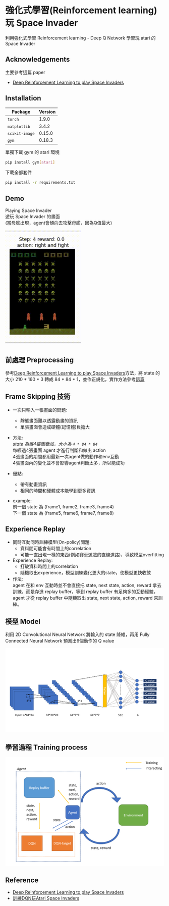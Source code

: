 # 強化式學習(Reinforcement learning)玩 Space Invader
利用強化式學習 Reinforcement learning - Deep Q Network 學習玩 atari 的 Space Invader


## Acknowledgements
主要參考這篇 paper
- [Deep Reinforcement Learning to play Space Invaders](https://nihit.github.io/resources/spaceinvaders.pdf)


## Installation

|Package|Version|
|-------|--------|
|`torch`|1.9.0|
|`matplotlib`|3.4.2|
|`scikit-image`|0.15.0|
|`gym`|0.18.3|

單獨下載 gym 的 atari 環境

```bash
pip install gym[atari]
```

下載全部套件

```bash
pip install -r requirements.txt
```


## Demo
Playing Space Invader<br>
遊玩 Space Invader 的畫面<br>
(當母艦出現，agent會傾向去攻擊母艦，因為Q值最大)

![image](./static/spaceinvader_demo.gif)


## 前處理 Preprocessing
參考[Deep Reinforcement Learning to play Space Invaders](https://nihit.github.io/resources/spaceinvaders.pdf)方法，將 state 的大小 210 *  160 * 3 轉成 84 * 84 * 1，並作正規化，實作方法參考[這篇](https://skywalker0803r.medium.com/%E8%A8%93%E7%B7%B4dqn%E7%8E%A9atari-space-invaders-9bc0fc264f5b)


## Frame Skipping 技術
* 一次只輸入一張畫面的問題:
    - 靜態畫面難以透露動畫的資訊
    - 單張畫面會造成硬體(記憶體)負擔大

* 方法:<br>
*state 為每4張圖疊加，大小為 `4 * 84 * 84`*<br>
每經過4張畫面 agent 才進行判斷和做出 action<br>4張畫面的期間都用最新一次agent做的動作和env互動<br>
4張畫面內的變化並不會影響agent判斷太多，所以能成功<br>

* 優點:<br>
    - 帶有動畫資訊
    - 相同的時間和硬體成本能學到更多資訊<br>

* example:<br>
前一個 state 為 (frame1, frame2, frame3, frame4)<br>
下一個 state 為 (frame5, frame6, frame7, frame8)

## Experience Replay
* 同時互動同時訓練模型(On-policy)問題:<br>
    - 資料間可能會有時間上的correlation
    - 可能一直出現一樣的東西(例如賽車遊戲的直線道路)，導致模型overfitting
* Experience Replay:<br>
    - 打破資料時間上的correlation
    - 隨機取出experience，模型訓練變化更大的state，使模型更快收斂
* 作法:<br>
agent 在和 env 互動時並不會直接把 state, next state, action, reward 拿去訓練，而是存進 replay buffer，等到 replay buffer 有足夠多的互動經驗，agent 才從 replay buffer 中隨機取出 state, next state, action, reward 來訓練。
## 模型 Model
利用 2D Convolutional Neural Network 將輸入的 state 降維，再用 Fully Connected Neural Network 預測出6個動作的 Q value

![image](./static/cnn_DQN.png)


## 學習過程 Training process
![image](./static/RL-agent.png)

## Reference
- [Deep Reinforcement Learning to play Space Invaders](https://nihit.github.io/resources/spaceinvaders.pdf)
- [訓練DQN玩Atari Space Invaders](https://skywalker0803r.medium.com/%E8%A8%93%E7%B7%B4dqn%E7%8E%A9atari-space-invaders-9bc0fc264f5b)
